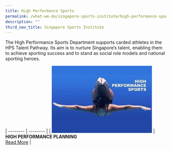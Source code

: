 ```yaml
---
title: High Performance Sports
permalink: /what-we-do/singapore-sports-institute/high-performance-sports/
description: ""
third_nav_title: Singapore Sports Institute
---
```

The High Performance Sports Department supports carded athletes in the HPS Talent Pathway. Its aim is to nurture Singapore’s talent, enabling them to achieve sporting success and to stand as social role models and national sporting heroes.

| -------- | -------- | 
| ![high performance planning](/images/What%20We%20Do/Singapore%20Sports%20Institute/Introduction/high%20performance.jpg) | **HIGH PERFORMANCE PLANNING** <br>[Read More](/singapore-sports-institute/high-performance-planning/)  | 





